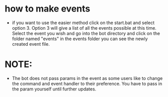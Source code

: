 # how to make events
- if you want to use the easier method click on the start.bat and select option 3. Option 3 will give a list of all the events possible at this time. Select the event you wish and go into the bot directory and click on the folder named "events" in the events folder you can see the newly created event file.

# NOTE:
- The bot does not pass params in the event as some users like to change the command and event handler to their preference. You have to pass in the param yourself until further updates.